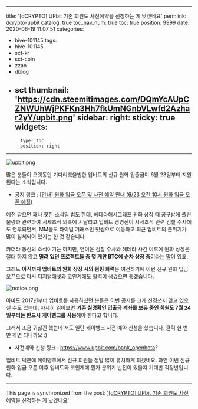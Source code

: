 
---
title: '[dCRYPTO] UPbit 기존 회원도 사전예약을 신청하는 게 낫겠네요'
permlink: dcrypto-upbit
catalog: true
toc_nav_num: true
toc: true
position: 9999
date: 2020-06-19 11:07:51
categories:
- hive-101145
tags:
- hive-101145
- sct-kr
- sct-coin
- zzan
- dblog
- sct
thumbnail: 'https://cdn.steemitimages.com/DQmYcAUpCZNWUhWjPKFKn3Hh7fkUmNGnbVLwfd2Azhar2yY/upbit.png'
sidebar:
    right:
        sticky: true
widgets:
    -
        type: toc
        position: right
---


![upbit.png](https://cdn.steemitimages.com/DQmYcAUpCZNWUhWjPKFKn3Hh7fkUmNGnbVLwfd2Azhar2yY/upbit.png)

많은 분들이 오랫동안 기다리셨을법한 업비트의 신규 원화 입출금이 6월 23일부터 지원된다는 소식입니다. 

- 공지 링크 : [[안내] 원화 입금 오픈 및 사전 예약 안내 (6/23 오전 10시 원화 입금 오픈 예정)](https://upbit.com/service_center/notice?id=1332)

예전 같으면 꽤나 핫한 소식일 법도 한데, 헤데라해시그래프 원화 상장 때 공구방에 풀린 물량과 관련하여 시세조작 의혹에 시달리고 업비트 경영진이 시세조작 관련 검찰 수사에도 연루되면서, MM들도 라이벌 거래소인 빗썸으로 이동하고 최근 업비트의 분위기가 많이 침체되어 있기는 한 것 같습니다.  

카더라 통신의 소식이기는 하지만, 연이은 검찰 수사와 헤데라 사건 이후에 원화 상장은 절대 하지 않고 **밀려 있던 프로젝트들 중 몇 개만 BTC에 순차 상장 중**이라는 말이 있죠.

그래도 **아직까지 업비트의 원화 상장 시의 펌핑 화력**은 여전하기에 이번 신규 원화 입금 오픈으로 다시 디지털애셋과 코인계에도 활력이 생겼으면 좋겠습니다.


![notice.png](https://cdn.steemitimages.com/DQmbuZvcjCwFxxDwYS7bYzQGxYPN8DUBZiH7kWkLmyCjhWQ/notice.png)

아마도 2017년부터 업비트를 사용하셨던 분들은 이번 공지를 크게 신경쓰지 않고 있으실 수도 있는데, 자세히 읽어보면 **기존 실명확인 입출금 계좌를 보유 중인 회원도 7월 24일부터는 반드시 케이뱅크를 사용**해야 한다고 합니다.

그래서 조금 귀찮긴 했는데 저도 일단 케이뱅크 사전 예약 신청을 했습니다. 클릭 한 번만 하면 되니까요 :)

- 사전예약 신청 링크 : https://www.upbit.com/bank_openbeta?

업비트 덕분에 케이뱅크에서 신규 회원들 정말 많이 유치하게 되겠네요. 과연 이번 신규 원화 입금 오픈 이후 업비트와 코인계에 뭔가 분위기 반전이 있을지 기대반 걱정반입니다.

- - -

This page is synchronized from the post: ['[dCRYPTO] UPbit 기존 회원도 사전예약을 신청하는 게 낫겠네요'](https://steemit.com/@donekim/dcrypto-upbit)
